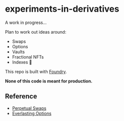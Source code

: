 # experiments-in-derivatives

A work in progress...

Plan to work out ideas around:

- Swaps
- Options
- Vaults
- Fractional NFTs
- Indexes 🤔

This repo is built with [Foundry](https://github.com/gakonst/foundry).

**None of this code is meant for production.**

## Reference

- [Perpetual Swaps](https://research.paradigm.xyz/cartoon-guide-to-perps)
- [Everlasting Options](https://www.paradigm.xyz/2021/05/everlasting-options)